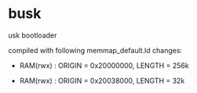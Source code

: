# busk
usk bootloader

compiled with following memmap_default.ld changes:

-    RAM(rwx) : ORIGIN =  0x20000000, LENGTH = 256k
+    RAM(rwx) : ORIGIN =  0x20038000, LENGTH = 32k
